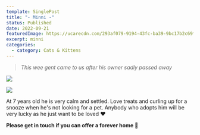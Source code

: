 ```yaml
---
template: SinglePost
title: "- Minni -"
status: Published
date: 2022-09-21
featuredImage: https://ucarecdn.com/293af079-9194-43fc-ba39-9bc17b2c69f0/-/crop/1732x1218/0,98/-/preview/
excerpt: minni
categories:
  - category: Cats & Kittens
---
```

> *This wee gent came to us after his owner sadly passed away*

![](https://ucarecdn.com/f7aae520-2335-4225-b83d-add8f0a4d6f7/-/crop/1732x1478/0,0/-/preview/)

![](https://ucarecdn.com/ae9dc1d4-2421-47c8-b250-ca08e5e20ad8/-/crop/3634x1790/186,0/-/preview/)

At 7 years old he is very calm and settled. Love treats and curling up for a snooze when he's not looking for a pet. Anybody who adopts him will be very lucky as he just want to be loved ❤️

**Please get in touch if you can offer a forever home 🏡**